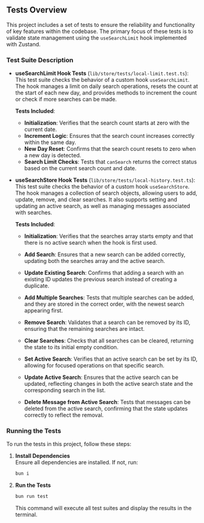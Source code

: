 ## Tests Overview

This project includes a set of tests to ensure the reliability and functionality of key features within the codebase. The primary focus of these tests is to validate state management using the `useSearchLimit` hook implemented with Zustand.

### Test Suite Description

-   **useSearchLimit Hook Tests** (`lib/store/tests/local-limit.test.ts`):  
    This test suite checks the behavior of a custom hook `useSearchLimit`. The hook manages a limit on daily search operations, resets the count at the start of each new day, and provides methods to increment the count or check if more searches can be made.

    **Tests Included**:

    -   **Initialization**: Verifies that the search count starts at zero with the current date.
    -   **Increment Logic**: Ensures that the search count increases correctly within the same day.
    -   **New Day Reset**: Confirms that the search count resets to zero when a new day is detected.
    -   **Search Limit Checks**: Tests that `canSearch` returns the correct status based on the current search count and date.

-   **useSearchStore Hook Tests** (`lib/store/tests/local-history.test.ts`):
    This test suite checks the behavior of a custom hook `useSearchStore`. The hook manages a collection of search objects, allowing users to add, update, remove, and clear searches. It also supports setting and updating an active search, as well as managing messages associated with searches.

    **Tests Included**:

    -   **Initialization**: Verifies that the searches array starts empty and that there is no active search when the hook is first used.

    -   **Add Search**: Ensures that a new search can be added correctly, updating both the searches array and the active search.

    -   **Update Existing Search**: Confirms that adding a search with an existing ID updates the previous search instead of creating a duplicate.

    -   **Add Multiple Searches**: Tests that multiple searches can be added, and they are stored in the correct order, with the newest search appearing first.

    -   **Remove Search**: Validates that a search can be removed by its ID, ensuring that the remaining searches are intact.

    -   **Clear Searches**: Checks that all searches can be cleared, returning the state to its initial empty condition.

    -   **Set Active Search**: Verifies that an active search can be set by its ID, allowing for focused operations on that specific search.

    -   **Update Active Search**: Ensures that the active search can be updated, reflecting changes in both the active search state and the corresponding search in the list.

    -   **Delete Message from Active Search**: Tests that messages can be deleted from the active search, confirming that the state updates correctly to reflect the removal.

### Running the Tests

To run the tests in this project, follow these steps:

1. **Install Dependencies**  
   Ensure all dependencies are installed. If not, run:
    ```bash
    bun i
    ```
2. **Run the Tests**
    ```bash
    bun run test
    ```
    This command will execute all test suites and display the results in the terminal.
